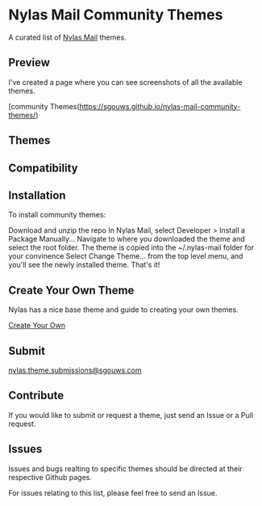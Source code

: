 # Nylas Mail Community Themes
A curated list of [Nylas Mail](https://github.com/nylas/nylas-mail) themes.

## Preview
I've created a page where you can see screenshots of all the available themes.

[community Themes(https://sgouws.github.io/nylas-mail-community-themes/)

## Themes


## Compatibility

## Installation
To install community themes:

Download and unzip the repo
In Nylas Mail, select Developer > Install a Package Manually...
Navigate to where you downloaded the theme and select the root folder. The theme is copied into the ~/.nylas-mail folder for your convinence
Select Change Theme... from the top level menu, and you'll see the newly installed theme. That's it!

## Create Your Own Theme
Nylas has a nice base theme and guide to creating your own themes.

[Create Your Own](https://github.com/nylas/nylas-mail-theme-starter)

## Submit

nylas.theme.submissions@sgouws.com

## Contribute
If you would like to submit or request a theme, just send an Issue or a Pull request.

## Issues
Issues and bugs realting to specific themes should be directed at their respective Github pages.

For issues relating to this list, please feel free to send an Issue.
